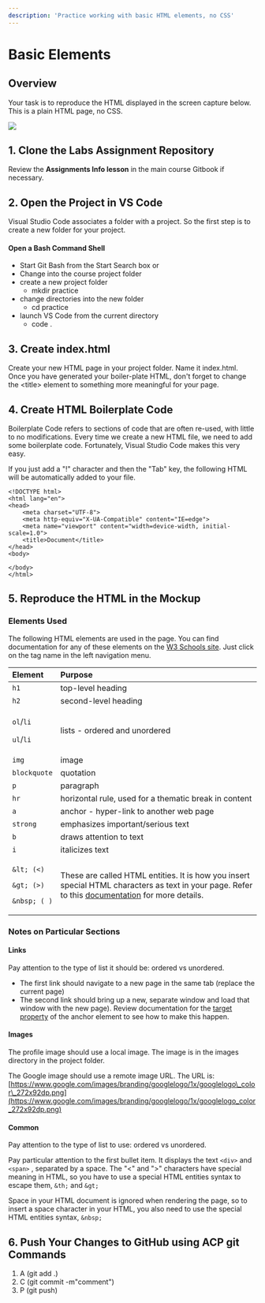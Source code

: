 ```yaml
---
description: 'Practice working with basic HTML elements, no CSS'
---
```


# Basic Elements

## Overview

Your task is to reproduce the HTML displayed in the screen capture below. This is a plain HTML page, no CSS.

![](https://raw.githubusercontent.com/intro-web-dev-master/images/main/basic-elements.png)

## 1. Clone the Labs Assignment Repository

Review the **Assignments Info lesson** in the main course Gitbook if necessary.

## 2. Open the Project in VS Code

Visual Studio Code associates a folder with a project. So the first step is to create a new folder for your project. 

#### Open a Bash Command Shell

* Start Git Bash from the Start Search box or
* Change into the course project folder
* create a new project folder
  * mkdir practice
* change directories into the new folder
  * cd practice
* launch VS Code from the current directory
  * code .

## 3. Create index.html

Create your new HTML page in your project folder. Name it index.html. Once you have generated your boiler-plate HTML, don't forget to change the &lt;title&gt; element to something more meaningful for your page.

## 4. Create HTML Boilerplate Code

Boilerplate Code refers to sections of code that are often re-used, with little to no modifications. Every time we create a new HTML file, we need to add some boilerplate code. Fortunately, Visual Studio Code makes this very easy.

If you just add a "!" character and then the "Tab" key, the following HTML will be automatically added to your file.

```markup
<!DOCTYPE html>
<html lang="en">
<head>
    <meta charset="UTF-8">
    <meta http-equiv="X-UA-Compatible" content="IE=edge">
    <meta name="viewport" content="width=device-width, initial-scale=1.0">
    <title>Document</title>
</head>
<body>

</body>
</html>
```

## 5. Reproduce the HTML in the Mockup

### Elements Used

The following HTML elements are used in the page. You can find documentation for any of these elements on the [W3 Schools site](https://www.w3schools.com/tags/default.asp). Just click on the tag name in the left navigation menu.

<table>
  <thead>
    <tr>
      <th style="text-align:left">Element</th>
      <th style="text-align:left">Purpose</th>
    </tr>
  </thead>
  <tbody>
    <tr>
      <td style="text-align:left"><code>h1</code>
      </td>
      <td style="text-align:left">top-level heading</td>
    </tr>
    <tr>
      <td style="text-align:left"><code>h2</code>
      </td>
      <td style="text-align:left">second-level heading</td>
    </tr>
    <tr>
      <td style="text-align:left">
        <p><code>ol</code>/<code>li</code>
        </p>
        <p><code>ul</code>/<code>li</code>
        </p>
      </td>
      <td style="text-align:left">lists - ordered and unordered</td>
    </tr>
    <tr>
      <td style="text-align:left"><code>img</code>
      </td>
      <td style="text-align:left">image</td>
    </tr>
    <tr>
      <td style="text-align:left"><code>blockquote</code>
      </td>
      <td style="text-align:left">quotation</td>
    </tr>
    <tr>
      <td style="text-align:left"><code>p</code>
      </td>
      <td style="text-align:left">paragraph</td>
    </tr>
    <tr>
      <td style="text-align:left"><code>hr</code>
      </td>
      <td style="text-align:left">horizontal rule, used for a thematic break in content</td>
    </tr>
    <tr>
      <td style="text-align:left"><code>a</code>
      </td>
      <td style="text-align:left">anchor - hyper-link to another web page</td>
    </tr>
    <tr>
      <td style="text-align:left"><code>strong</code>
      </td>
      <td style="text-align:left">emphasizes important/serious text</td>
    </tr>
    <tr>
      <td style="text-align:left"><code>b</code>
      </td>
      <td style="text-align:left">draws attention to text</td>
    </tr>
    <tr>
      <td style="text-align:left"><code>i</code>
      </td>
      <td style="text-align:left">italicizes text</td>
    </tr>
    <tr>
      <td style="text-align:left">
        <p><code>&amp;lt; (&lt;)</code>
        </p>
        <p><code>&amp;gt; (&gt;)</code>
        </p>
        <p><code>&amp;nbsp; ( )</code>
        </p>
      </td>
      <td style="text-align:left">These are called HTML entities. It is how you insert special HTML characters
        as text in your page. Refer to this <a href="https://www.w3schools.com/html/html_entities.asp">documentation</a> for
        more details.</td>
    </tr>
  </tbody>
</table>

### Notes on Particular Sections

#### Links

Pay attention to the type of list it should be: ordered vs unordered.

* The first link should navigate to a new page in the same tab \(replace the current page\)
* The second link should bring up a new, separate window and load that window with the new page\).  Review documentation for the [target property](https://www.w3schools.com/tags/att_a_target.asp) of the anchor element to see how to make this happen.

#### Images

The profile image should use a local image. The image is in the images directory in the project folder.

The Google image should use a remote image URL. The URL is: [https://www.google.com/images/branding/googlelogo/1x/googlelogo\_color\_272x92dp.png](https://www.google.com/images/branding/googlelogo/1x/googlelogo_color_272x92dp.png)

#### Common

Pay attention to the type of list to use: ordered vs unordered.

Pay particular attention to the first bullet item. It displays the text `<div>` and `<span>` , separated by a space. The "&lt;" and "&gt;" characters have special meaning in HTML, so you have to use a special HTML entities syntax to escape them, `&th;` and `&gt;`

Space in your HTML document is ignored when rendering the page, so to insert a space character in your HTML, you also need to use the special HTML entities syntax, `&nbsp;`

## 6. Push Your Changes to GitHub using ACP git Commands

1. A \(git add .\)
2. C \(git commit -m"comment"\)
3. P \(git push\)

